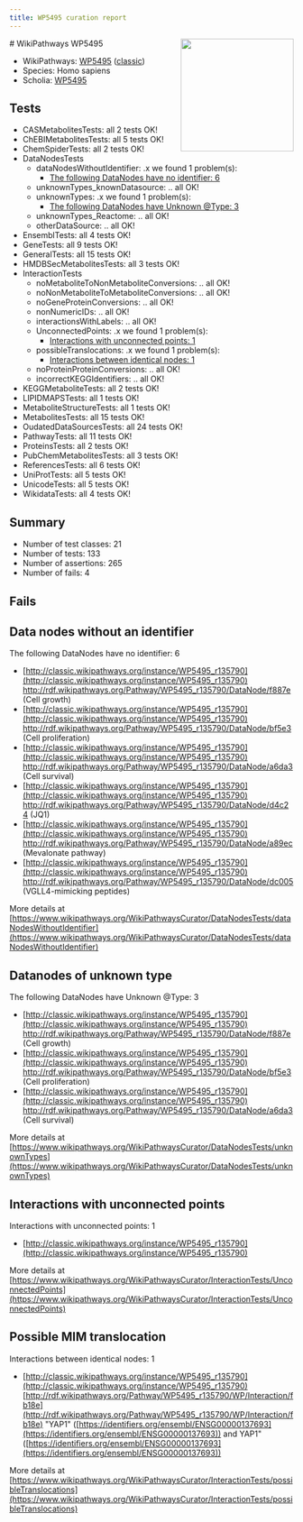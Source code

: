 ```yaml
---
title: WP5495 curation report
---
```


<img style="float: right; width: 200px" src="https://upload.wikimedia.org/wikipedia/commons/thumb/8/83/Wplogo_with_text_500.png/640px-Wplogo_with_text_500.png" />
# WikiPathways WP5495

* WikiPathways: [WP5495](https://wikipathways.org/pathways/WP5495) ([classic](https://classic.wikipathways.org/instance/WP5495))
* Species: Homo sapiens
* Scholia: [WP5495](https://scholia.toolforge.org/wikipathways/WP5495)
## Tests
* CASMetabolitesTests: all 2 tests OK!
* ChEBIMetabolitesTests: all 5 tests OK!
* ChemSpiderTests: all 2 tests OK!
* DataNodesTests
    * dataNodesWithoutIdentifier: .x we found 1 problem(s):
        * [The following DataNodes have no identifier: 6](#d2d32fa5)
    * unknownTypes_knownDatasource: .. all OK!
    * unknownTypes: .x we found 1 problem(s):
        * [The following DataNodes have Unknown @Type: 3](#839973e1)
    * unknownTypes_Reactome: .. all OK!
    * otherDataSource: .. all OK!
* EnsemblTests: all 4 tests OK!
* GeneTests: all 9 tests OK!
* GeneralTests: all 15 tests OK!
* HMDBSecMetabolitesTests: all 3 tests OK!
* InteractionTests
    * noMetaboliteToNonMetaboliteConversions: .. all OK!
    * noNonMetaboliteToMetaboliteConversions: .. all OK!
    * noGeneProteinConversions: .. all OK!
    * nonNumericIDs: .. all OK!
    * interactionsWithLabels: .. all OK!
    * UnconnectedPoints: .x we found 1 problem(s):
        * [Interactions with unconnected points: 1](#35a61ad9)
    * possibleTranslocations: .x we found 1 problem(s):
        * [Interactions between identical nodes: 1](#1c118206)
    * noProteinProteinConversions: .. all OK!
    * incorrectKEGGIdentifiers: .. all OK!
* KEGGMetaboliteTests: all 2 tests OK!
* LIPIDMAPSTests: all 1 tests OK!
* MetaboliteStructureTests: all 1 tests OK!
* MetabolitesTests: all 15 tests OK!
* OudatedDataSourcesTests: all 24 tests OK!
* PathwayTests: all 11 tests OK!
* ProteinsTests: all 2 tests OK!
* PubChemMetabolitesTests: all 3 tests OK!
* ReferencesTests: all 6 tests OK!
* UniProtTests: all 5 tests OK!
* UnicodeTests: all 5 tests OK!
* WikidataTests: all 4 tests OK!


## Summary

* Number of test classes: 21
* Number of tests: 133
* Number of assertions: 265
* Number of fails: 4

## Fails

<a name="d2d32fa5" />

## Data nodes without an identifier

The following DataNodes have no identifier: 6

* [http://classic.wikipathways.org/instance/WP5495_r135790](http://classic.wikipathways.org/instance/WP5495_r135790) http://rdf.wikipathways.org/Pathway/WP5495_r135790/DataNode/f887e (Cell growth)
* [http://classic.wikipathways.org/instance/WP5495_r135790](http://classic.wikipathways.org/instance/WP5495_r135790) http://rdf.wikipathways.org/Pathway/WP5495_r135790/DataNode/bf5e3 (Cell proliferation)
* [http://classic.wikipathways.org/instance/WP5495_r135790](http://classic.wikipathways.org/instance/WP5495_r135790) http://rdf.wikipathways.org/Pathway/WP5495_r135790/DataNode/a6da3 (Cell survival)
* [http://classic.wikipathways.org/instance/WP5495_r135790](http://classic.wikipathways.org/instance/WP5495_r135790) http://rdf.wikipathways.org/Pathway/WP5495_r135790/DataNode/d4c24 (JQ1)
* [http://classic.wikipathways.org/instance/WP5495_r135790](http://classic.wikipathways.org/instance/WP5495_r135790) http://rdf.wikipathways.org/Pathway/WP5495_r135790/DataNode/a89ec (Mevalonate
pathway)
* [http://classic.wikipathways.org/instance/WP5495_r135790](http://classic.wikipathways.org/instance/WP5495_r135790) http://rdf.wikipathways.org/Pathway/WP5495_r135790/DataNode/dc005 (VGLL4-mimicking 
peptides)


More details at [https://www.wikipathways.org/WikiPathwaysCurator/DataNodesTests/dataNodesWithoutIdentifier](https://www.wikipathways.org/WikiPathwaysCurator/DataNodesTests/dataNodesWithoutIdentifier)

<a name="839973e1" />

## Datanodes of unknown type

The following DataNodes have Unknown @Type: 3

* [http://classic.wikipathways.org/instance/WP5495_r135790](http://classic.wikipathways.org/instance/WP5495_r135790) http://rdf.wikipathways.org/Pathway/WP5495_r135790/DataNode/f887e (Cell growth)
* [http://classic.wikipathways.org/instance/WP5495_r135790](http://classic.wikipathways.org/instance/WP5495_r135790) http://rdf.wikipathways.org/Pathway/WP5495_r135790/DataNode/bf5e3 (Cell proliferation)
* [http://classic.wikipathways.org/instance/WP5495_r135790](http://classic.wikipathways.org/instance/WP5495_r135790) http://rdf.wikipathways.org/Pathway/WP5495_r135790/DataNode/a6da3 (Cell survival)


More details at [https://www.wikipathways.org/WikiPathwaysCurator/DataNodesTests/unknownTypes](https://www.wikipathways.org/WikiPathwaysCurator/DataNodesTests/unknownTypes)

<a name="35a61ad9" />

## Interactions with unconnected points

Interactions with unconnected points: 1

* [http://classic.wikipathways.org/instance/WP5495_r135790](http://classic.wikipathways.org/instance/WP5495_r135790)


More details at [https://www.wikipathways.org/WikiPathwaysCurator/InteractionTests/UnconnectedPoints](https://www.wikipathways.org/WikiPathwaysCurator/InteractionTests/UnconnectedPoints)

<a name="1c118206" />

## Possible MIM translocation

Interactions between identical nodes: 1

* [http://classic.wikipathways.org/instance/WP5495_r135790](http://classic.wikipathways.org/instance/WP5495_r135790) [http://rdf.wikipathways.org/Pathway/WP5495_r135790/WP/Interaction/fb18e](http://rdf.wikipathways.org/Pathway/WP5495_r135790/WP/Interaction/fb18e) "YAP1" ([https://identifiers.org/ensembl/ENSG00000137693](https://identifiers.org/ensembl/ENSG00000137693)) and 
YAP1" ([https://identifiers.org/ensembl/ENSG00000137693](https://identifiers.org/ensembl/ENSG00000137693))


More details at [https://www.wikipathways.org/WikiPathwaysCurator/InteractionTests/possibleTranslocations](https://www.wikipathways.org/WikiPathwaysCurator/InteractionTests/possibleTranslocations)

